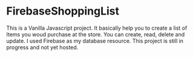 # FirebaseShoppingList

This is a Vanilla Javascript project. It basically help you to create a list of Items you woud purchase at the store.
You can create, read, delete and update. I used Firebase as my database resource. This project is still in progress and not yet hosted.
